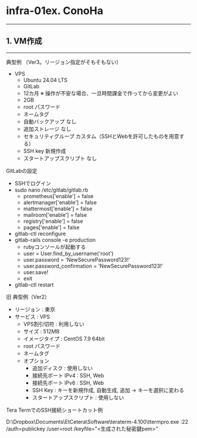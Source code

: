 # infra-01ex. ConoHa
________________________________________
## 1. VM作成
________________________________________
典型例 （Ver3。リージョン指定がそもそもない）

- VPS
    - Ubuntu 24.04 LTS
    - GitLab
    - 12カ月 ※ 操作が不安な場合、一旦時間課金で作ってから変更がよい
    - 2GB
    - root パスワード
    - ネームタグ
    - 自動バックアップ なし
    - 追加ストレージ なし
    - セキュリティグループ カスタム（SSHとWebを許可したものを用意する）
    - SSH key 新規作成
    - スタートアップスクリプト なし

GitLabの設定

- SSHでログイン
- sudo nano /etc/gitlab/gitlab.rb
    - prometheus['enable'] = false
    - alertmanager['enable'] = false
    - mattermost['enable'] = false
    - mailroom['enable'] = false
    - registry['enable'] = false
    - pages['enable'] = false
- gitlab-ctl reconfigure
- gitlab-rails console -e production
    - rubyコンソールが起動する
    - user = User.find_by_username('root')
    - user.password = 'NewSecurePassword123!'
    - user.password_confirmation = 'NewSecurePassword123!'
    - user.save!
    - exit
- gitlab-ctl restart

旧 典型例（Ver2）

- リージョン : 東京
- サービス : VPS
    - VPS割引切符 : 利用しない
    - サイズ : 512MB
    - イメージタイプ : CentOS 7.9 64bit
    - root パスワード
    - ネームタグ
    - オプション
        - 追加ディスク : 使用しない
        - 接続先ポート IPv4 : SSH, Web
        - 接続先ポート IPv6 : SSH, Web
        - SSH Key : キーを新規作成, 自動生成, 追加 -> キーを選択に変わる
        - スタートアップスクリプト : 使用しない

Tera TermでのSSH接続ショートカット例

D:\Dropbox\Documents\EtCetera\Software\teraterm-4.100\ttermpro.exe <ip>:22 /auth=publickey /user=root /keyfile="<生成された秘密鍵pem>"

